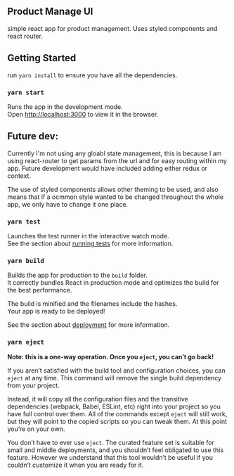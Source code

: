 ## Product Manage UI

simple react app for product management. Uses styled components and react router.

## Getting Started

run `yarn install` to ensure you have all the dependencies.

### `yarn start`

Runs the app in the development mode.<br />
Open [http://localhost:3000](http://localhost:3000) to view it in the browser.

## Future dev:

Currently I'm not using any gloabl state management, this is because I am using react-router to get params from the url and for easy routing within my app. Future development would have included adding either redux or context.

The use of styled components allows other theming to be used, and also means that if a ocmmon style wanted to be changed throughout the whole app, we only have to change it one place.

### `yarn test`

Launches the test runner in the interactive watch mode.<br />
See the section about [running tests](https://facebook.github.io/create-react-app/docs/running-tests) for more information.

### `yarn build`

Builds the app for production to the `build` folder.<br />
It correctly bundles React in production mode and optimizes the build for the best performance.

The build is minified and the filenames include the hashes.<br />
Your app is ready to be deployed!

See the section about [deployment](https://facebook.github.io/create-react-app/docs/deployment) for more information.

### `yarn eject`

**Note: this is a one-way operation. Once you `eject`, you can’t go back!**

If you aren’t satisfied with the build tool and configuration choices, you can `eject` at any time. This command will remove the single build dependency from your project.

Instead, it will copy all the configuration files and the transitive dependencies (webpack, Babel, ESLint, etc) right into your project so you have full control over them. All of the commands except `eject` will still work, but they will point to the copied scripts so you can tweak them. At this point you’re on your own.

You don’t have to ever use `eject`. The curated feature set is suitable for small and middle deployments, and you shouldn’t feel obligated to use this feature. However we understand that this tool wouldn’t be useful if you couldn’t customize it when you are ready for it.
